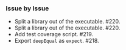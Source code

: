 ### Issue by Issue

 * Split a library out of the executable. #220.
 * Split a library out of the executable. #220.
 * Add test coverage script. #219.
 * Export `deepEqual` as `expect`. #218.
